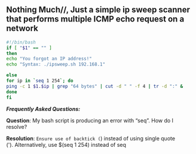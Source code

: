 
## Nothing Much//, Just a simple ip sweep scanner that performs multiple ICMP echo request on a network

```bash
#!/bin/bash
if [ "$1" == "" ]
then
echo "You forgot an IP address!"
echo "Syntax: ./ipsweep.sh 192.168.1"

else
for ip in `seq 1 254`; do
ping -c 1 $1.$ip | grep "64 bytes" | cut -d " " -f 4 | tr -d ":" &
done
fi
```

**_Frequently Asked Questions:_**

**Question**: My bash script is producing an error with “seq”. How do I resolve?

**Resolution**: `Ensure use of backtick (`) instead of using single quote ('). Alternatively, use $(seq 1 254) instead of seq